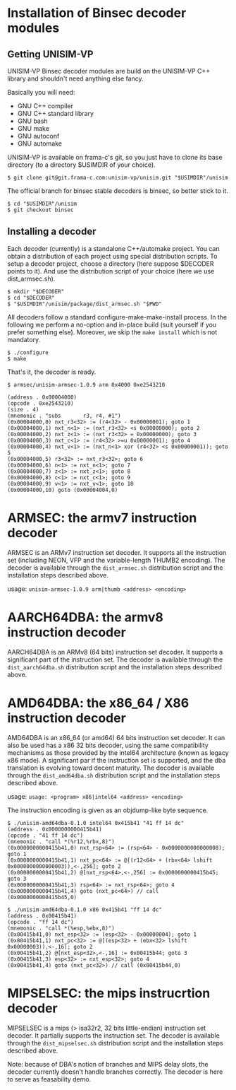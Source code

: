 # Installation of Binsec decoder modules

## Getting UNISIM-VP

UNISIM-VP Binsec decoder modules are build on the UNISIM-VP C++ library and shouldn't need anything else fancy.

Basically you will need:
  - GNU C++ compiler
  - GNU C++ standard library
  - GNU bash
  - GNU make
  - GNU autoconf
  - GNU automake

UNISIM-VP is available on frama-c's git, so you just have to clone its base directory (to a directory $USIMDIR of your choice).


    $ git clone git@git.frama-c.com:unisim-vp/unisim.git "$USIMDIR"/unisim

The official branch for binsec stable decoders is binsec, so better stick to it.

    $ cd "$USIMDIR"/unisim
    $ git checkout binsec

## Installing a decoder

Each decoder (currently) is a standalone C++/automake project.  You can obtain a distribution of each project using special distribution scripts.
To setup a decoder project, choose a directory (here suppose $DECODER points to it). And use the distribution script of your choice (here we use dist_armsec.sh).
    
    $ mkdir "$DECODER"
    $ cd "$DECODER"
    $ "$USIMDIR"/unisim/package/dist_armsec.sh "$PWD"
    
All decoders follow a standard configure-make-make-install process.
In the following we perform a no-option and in-place build (suit yourself if you prefer something else).
Moreover, we skip the `make install` which is not mandatory.

    $ ./configure
    $ make

That's it, the decoder is ready.

    $ armsec/unisim-armsec-1.0.9 arm 0x4000 0xe2543210
    
    (address . 0x00004000)
    (opcode . 0xe2543210)
    (size . 4)
    (mnemonic . "subs       r3, r4, #1")
    (0x00004000,0) nxt_r3<32> := (r4<32> - 0x00000001); goto 1
    (0x00004000,1) nxt_n<1> := (nxt_r3<32> <s 0x00000000); goto 2
    (0x00004000,2) nxt_z<1> := (nxt_r3<32> = 0x00000000); goto 3
    (0x00004000,3) nxt_c<1> := (r4<32> >=u 0x00000001); goto 4
    (0x00004000,4) nxt_v<1> := (nxt_n<1> xor (r4<32> <s 0x00000001)); goto 5
    (0x00004000,5) r3<32> := nxt_r3<32>; goto 6
    (0x00004000,6) n<1> := nxt_n<1>; goto 7
    (0x00004000,7) z<1> := nxt_z<1>; goto 8
    (0x00004000,8) c<1> := nxt_c<1>; goto 9
    (0x00004000,9) v<1> := nxt_v<1>; goto 10
    (0x00004000,10) goto (0x00004004,0)

# ARMSEC: the armv7 instruction decoder

ARMSEC is an ARMv7 instruction set decoder. It supports all the instruction set (including NEON, VFP and the variable-length THUMB2 encoding).
The decoder is available through the `dist_armsec.sh` distribution script and the installation steps described above.

usage: `unisim-armsec-1.0.9 arm|thumb <address> <encoding>`

# AARCH64DBA: the armv8 instruction decoder

AARCH64DBA is an ARMv8 (64 bits) instruction set decoder. It supports a significant part of the instruction set.
The decoder is available through the `dist_aarch64dba.sh` distribution script and the installation steps described above.


# AMD64DBA: the x86_64 / X86 instruction decoder

AMD64DBA is an x86_64 (or amd64) 64 bits instruction set decoder.
It can also be used has a x86 32 bits decoder, using the same compatibility mechanisms as those provided by the intel64 architecture (known as legacy x86 mode).
A significant par if the instruction set is supported, and the dba translation is evolving toward decent maturity.
The decoder is available through the `dist_amd64dba.sh` distribution script and the installation steps described above.

usage: `usage: <program> x86|intel64 <address> <encoding>`

The instruction encoding is given as an objdump-like byte sequence.

    $ ./unisim-amd64dba-0.1.0 intel64 0x415b41 "41 ff 14 dc"
    (address . 0x0000000000415b41)
    (opcode . "41 ff 14 dc")
    (mnemonic . "call *(%r12,%rbx,8)")
    (0x0000000000415b41,0) nxt_rsp<64> := (rsp<64> - 0x0000000000000008); goto 1
    (0x0000000000415b41,1) nxt_pc<64> := @[(r12<64> + (rbx<64> lshift 0x0000000000000003)),<-,256]; goto 2
    (0x0000000000415b41,2) @[nxt_rsp<64>,<-,256] := 0x0000000000415b45; goto 3
    (0x0000000000415b41,3) rsp<64> := nxt_rsp<64>; goto 4
    (0x0000000000415b41,4) goto (nxt_pc<64>) // call (0x0000000000415b45,0)

    $ ./unisim-amd64dba-0.1.0 x86 0x415b41 "ff 14 dc"
    (address . 0x00415b41)
    (opcode . "ff 14 dc")
    (mnemonic . "call *(%esp,%ebx,8)")
    (0x00415b41,0) nxt_esp<32> := (esp<32> - 0x00000004); goto 1
    (0x00415b41,1) nxt_pc<32> := @[(esp<32> + (ebx<32> lshift 0x00000003)),<-,16]; goto 2
    (0x00415b41,2) @[nxt_esp<32>,<-,16] := 0x00415b44; goto 3
    (0x00415b41,3) esp<32> := nxt_esp<32>; goto 4
    (0x00415b41,4) goto (nxt_pc<32>) // call (0x00415b44,0)

 

# MIPSELSEC: the mips instrucrtion decoder

MIPSELSEC is a mips (> isa32r2, 32 bits little-endian) instruction set decoder. It partially supports the instruction set.
The decoder is available through the `dist_mipselsec.sh` distribution script and the installation steps described above.

Note: because of DBA's notion of branches and MIPS delay slots, the decoder currently doesn't handle branches correctly.  The decoder is here to serve as feasability demo.





